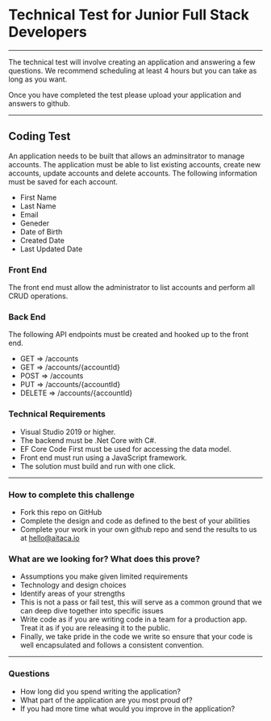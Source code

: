 # Technical Test for Junior Full Stack Developers

***

The technical test will involve creating an application and answering a few questions. 
We recommend scheduling at least 4 hours but you can take as long as you want.

Once you have completed the test please upload your application and answers to github.

***

## Coding Test

An application needs to be built that allows an adminsitrator to manage accounts. The application must be able 
to list existing accounts, create new accounts, update accounts and delete accounts. The following information
must be saved for each account.

* First Name
* Last Name
* Email
* Geneder
* Date of Birth
* Created Date
* Last Updated Date

### Front End

The front end must allow the administrator to list accounts and perform all CRUD operations.

### Back End

The following API endpoints must be created and hooked up to the front end.


* GET => /accounts
* GET => /accounts/{accountId}
* POST => /accounts
* PUT => /accounts/{accountId}
* DELETE => /accounts/{accountId}


### Technical Requirements

* Visual Studio 2019 or higher.
* The backend must be .Net Core with C#.
* EF Core Code First must be used for accessing the data model.
* Front end must run using a JavaScript framework.
* The solution must build and run with one click.

***

### How to complete this challenge
* Fork this repo on GitHub
* Complete the design and code as defined to the best of your abilities
* Complete your work in your own github repo and send the results to us at hello@aitaca.io

### What are we looking for? What does this prove?
* Assumptions you make given limited requirements
* Technology and design choices
* Identify areas of your strengths
* This is not a pass or fail test, this will serve as a common ground that we can deep dive together into specific issues
* Write code as if you are writing code in a team for a production app. Treat it as if you are releasing it to the public.
* Finally, we take pride in the code we write so ensure that your code is well encapsulated and follows a consistent convention. 

***

### Questions

* How long did you spend writing the application?
* What part of the application are you most proud of?
* If you had more time what would you improve in the application?
